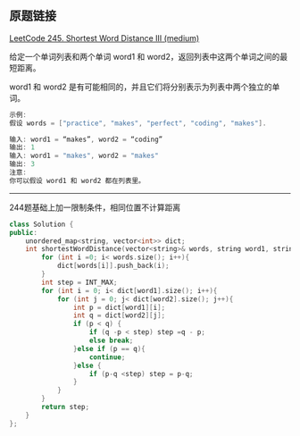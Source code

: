 ## 原题链接

[LeetCode 245. Shortest Word Distance III (medium)](https://leetcode-cn.com/problems/shortest-word-distance-iii/)

给定一个单词列表和两个单词 word1 和 word2，返回列表中这两个单词之间的最短距离。

word1 和 word2 是有可能相同的，并且它们将分别表示为列表中两个独立的单词。

```cpp
示例:
假设 words = ["practice", "makes", "perfect", "coding", "makes"].

输入: word1 = “makes”, word2 = “coding”
输出: 1
输入: word1 = "makes", word2 = "makes"
输出: 3
注意:
你可以假设 word1 和 word2 都在列表里。
```

---

244题基础上加一限制条件，相同位置不计算距离

```cpp
class Solution {
public:
    unordered_map<string, vector<int>> dict;
    int shortestWordDistance(vector<string>& words, string word1, string word2) {
        for (int i =0; i< words.size(); i++){
            dict[words[i]].push_back(i);
        }
        int step = INT_MAX;
        for (int i = 0; i< dict[word1].size(); i++){
            for (int j = 0; j< dict[word2].size(); j++){
                int p = dict[word1][i];
                int q = dict[word2][j];
                if (p < q) {
                    if (q -p < step) step =q - p;
                    else break;
                }else if (p == q){
                    continue;
                }else {
                    if (p-q <step) step = p-q;
                }
            }
        }
        return step;
    }
};
```

